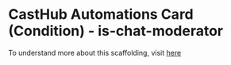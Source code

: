 # CastHub Automations Card (Condition) - is-chat-moderator

To understand more about this scaffolding, visit [here](https://casthub.app/docs/template-scaffolding)
